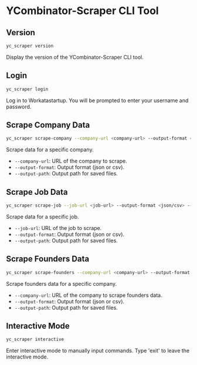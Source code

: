 # YCombinator-Scraper CLI Tool

## Version

```bash
yc_scraper version
```

Display the version of the YCombinator-Scraper CLI tool.

## Login

```bash
yc_scraper login
```

Log in to Workatastartup. You will be prompted to enter your username and password.

## Scrape Company Data

```bash
yc_scraper scrape-company --company-url <company-url> --output-format <json/csv> --output-path <output-path>
```

Scrape data for a specific company.

- `--company-url`: URL of the company to scrape.
- `--output-format`: Output format (json or csv).
- `--output-path`: Output path for saved files.

## Scrape Job Data

```bash
yc_scraper scrape-job --job-url <job-url> --output-format <json/csv> --output-path <output-path>
```

Scrape data for a specific job.

- `--job-url`: URL of the job to scrape.
- `--output-format`: Output format (json or csv).
- `--output-path`: Output path for saved files.

## Scrape Founders Data

```bash
yc_scraper scrape-founders --company-url <company-url> --output-format <json/csv> --output-path <output-path>
```

Scrape founders data for a specific company.

- `--company-url`: URL of the company to scrape founders data.
- `--output-format`: Output format (json or csv).
- `--output-path`: Output path for saved files.

## Interactive Mode

```bash
yc_scraper interactive
```

Enter interactive mode to manually input commands. Type 'exit' to leave the interactive mode.
